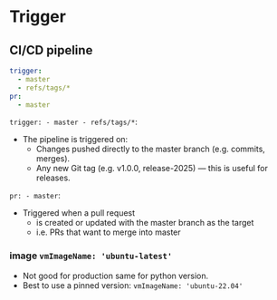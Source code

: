# Trigger

## CI/CD pipeline
```yaml
trigger:
  - master
  - refs/tags/*
pr:
  - master
```

`trigger: - master - refs/tags/*`:
- The pipeline is triggered on:
  - Changes pushed directly to the master branch (e.g. commits, merges).
  - Any new Git tag (e.g. v1.0.0, release-2025) — this is useful for releases.

`pr: - master`:
- Triggered when a pull request
  - is created or updated with the master branch as the target
  - i.e. PRs that want to merge into master

### image `vmImageName: 'ubuntu-latest'`
- Not good for production same for python version.
- Best to use a pinned version: `vmImageName: 'ubuntu-22.04'`
